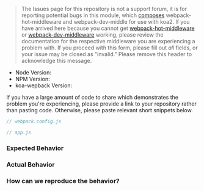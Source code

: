 > The Issues page for this repository is not a support forum, it is for reporting potential bugs in this module, which
[composes](https://github.com/koajs/compose) webpack-hot-middleware and webpack-dev-middle for use with koa2.
If you have arrived here because you cannot get [webpack-hot-middleware](https://github.com/glenjamin/webpack-hot-middlewar)
or [webpack-dev-middleware](https://github.com/webpack/webpack-dev-middleware/) working, please review the documentation
for the respective middleware you are experiencing a problem with. If you proceed with this form, please fill out *_all_* fields, or your issue may be closed as "invalid." Please remove this header to acknowledge this message.

* Node Version:
* NPM Version:
* koa-wepback Version:

If you have a large amount of code to share which demonstrates the problem you're experiencing, please provide a link to your
repository rather than pasting code. Otherwise, please paste relevant short snippets below.

```js
// webpack.config.js
```

```js
// app.js
```

### Expected Behavior

### Actual Behavior

### How can we reproduce the behavior?
